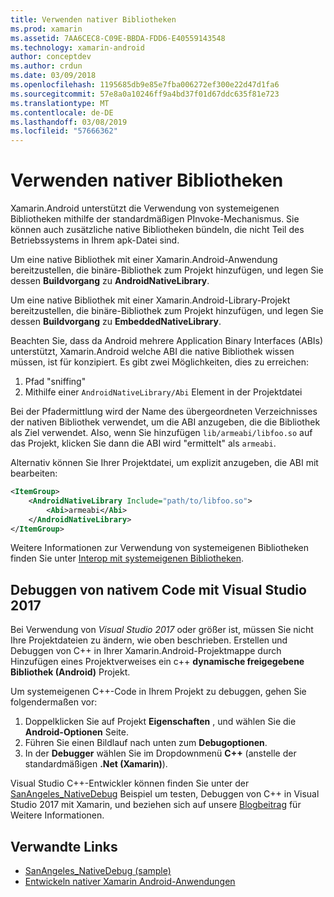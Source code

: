 ```yaml
---
title: Verwenden nativer Bibliotheken
ms.prod: xamarin
ms.assetid: 7AA6CEC8-C09E-BBDA-FDD6-E40559143548
ms.technology: xamarin-android
author: conceptdev
ms.author: crdun
ms.date: 03/09/2018
ms.openlocfilehash: 1195685db9e85e7fba006272ef300e22d47d1fa6
ms.sourcegitcommit: 57e8a0a10246ff9a4bd37f01d67ddc635f81e723
ms.translationtype: MT
ms.contentlocale: de-DE
ms.lasthandoff: 03/08/2019
ms.locfileid: "57666362"
---
```

# <a name="using-native-libraries"></a>Verwenden nativer Bibliotheken

Xamarin.Android unterstützt die Verwendung von systemeigenen Bibliotheken mithilfe der standardmäßigen PInvoke-Mechanismus. Sie können auch zusätzliche native Bibliotheken bündeln, die nicht Teil des Betriebssystems in Ihrem apk-Datei sind.

Um eine native Bibliothek mit einer Xamarin.Android-Anwendung bereitzustellen, die binäre-Bibliothek zum Projekt hinzufügen, und legen Sie dessen **Buildvorgang** zu **AndroidNativeLibrary**.

Um eine native Bibliothek mit einer Xamarin.Android-Library-Projekt bereitzustellen, die binäre-Bibliothek zum Projekt hinzufügen, und legen Sie dessen **Buildvorgang** zu **EmbeddedNativeLibrary**.

Beachten Sie, dass da Android mehrere Application Binary Interfaces (ABIs) unterstützt, Xamarin.Android welche ABI die native Bibliothek wissen müssen, ist für konzipiert.
Es gibt zwei Möglichkeiten, dies zu erreichen:

1.  Pfad "sniffing"
1.  Mithilfe einer `AndroidNativeLibrary/Abi` Element in der Projektdatei


Bei der Pfadermittlung wird der Name des übergeordneten Verzeichnisses der nativen Bibliothek verwendet, um die ABI anzugeben, die die Bibliothek als Ziel verwendet. Also, wenn Sie hinzufügen `lib/armeabi/libfoo.so` auf das Projekt, klicken Sie dann die ABI wird "ermittelt" als `armeabi`.

Alternativ können Sie Ihrer Projektdatei, um explizit anzugeben, die ABI mit bearbeiten:

```xml
<ItemGroup>
    <AndroidNativeLibrary Include="path/to/libfoo.so">
        <Abi>armeabi</Abi>
    </AndroidNativeLibrary>
</ItemGroup>
```

Weitere Informationen zur Verwendung von systemeigenen Bibliotheken finden Sie unter [Interop mit systemeigenen Bibliotheken](https://www.mono-project.com/docs/advanced/pinvoke/).

## <a name="debugging-native-code-with-visual-studio-2017"></a>Debuggen von nativem Code mit Visual Studio 2017

Bei Verwendung von *Visual Studio 2017* oder größer ist, müssen Sie nicht Ihre Projektdateien zu ändern, wie oben beschrieben.
Erstellen und Debuggen von C++ in Ihrer Xamarin.Android-Projektmappe durch Hinzufügen eines Projektverweises ein c++ **dynamische freigegebene Bibliothek (Android)** Projekt. 

Um systemeigenen C++-Code in Ihrem Projekt zu debuggen, gehen Sie folgendermaßen vor:

1. Doppelklicken Sie auf Projekt **Eigenschaften** , und wählen Sie die **Android-Optionen** Seite.
2. Führen Sie einen Bildlauf nach unten zum **Debugoptionen**.
3. In der **Debugger** wählen Sie im Dropdownmenü **C++** (anstelle der standardmäßigen **.Net (Xamarin)**).

Visual Studio C++-Entwickler können finden Sie unter der [SanAngeles_NativeDebug](https://developer.xamarin.com/samples/monodroid/SanAngeles_NDK/) Beispiel um testen, Debuggen von C++ in Visual Studio 2017 mit Xamarin, und beziehen sich auf unsere [Blogbeitrag](https://blog.xamarin.com/build-and-debug-c-libraries-in-xamarin-android-apps-with-visual-studio-2015/) für Weitere Informationen.



## <a name="related-links"></a>Verwandte Links

- [SanAngeles_NativeDebug (sample)](https://developer.xamarin.com/samples/monodroid/SanAngeles_NDK/)
- [Entwickeln nativer Xamarin Android-Anwendungen](https://blogs.msdn.microsoft.com/vcblog/2015/02/23/developing-xamarin-android-native-applications/)

